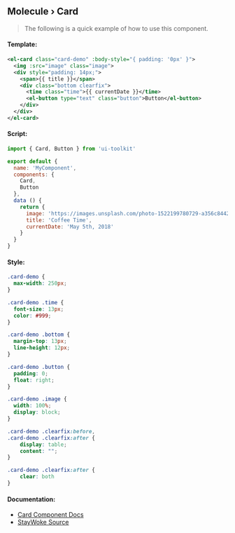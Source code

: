 Molecule › Card
---

> The following is a quick example of how to use this component.


#### Template:

```xml
<el-card class="card-demo" :body-style="{ padding: '0px' }">
  <img :src="image" class="image">
  <div style="padding: 14px;">
    <span>{{ title }}</span>
    <div class="bottom clearfix">
      <time class="time">{{ currentDate }}</time>
      <el-button type="text" class="button">Button</el-button>
    </div>
  </div>
</el-card>
```


#### Script:

```js
import { Card, Button } from 'ui-toolkit'

export default {
  name: 'MyComponent',
  components: {
    Card,
    Button
  },
  data () {
    return {
      image: 'https://images.unsplash.com/photo-1522199780729-a356c844222a?w=250&q=80',
      title: 'Coffee Time',
      currentDate: 'May 5th, 2018'
    }
  }
}
```


#### Style:
```css
.card-demo {
  max-width: 250px;
}

.card-demo .time {
  font-size: 13px;
  color: #999;
}

.card-demo .bottom {
  margin-top: 13px;
  line-height: 12px;
}

.card-demo .button {
  padding: 0;
  float: right;
}

.card-demo .image {
  width: 100%;
  display: block;
}

.card-demo .clearfix:before,
.card-demo .clearfix:after {
    display: table;
    content: "";
}

.card-demo .clearfix:after {
    clear: both
}
```


#### Documentation:

* [Card Component Docs](http://element.eleme.io/#/en-US/component/card)
* [StayWoke Source](https://github.com/staywoke/ui-toolkit/tree/master/src/components/molecules/card)
